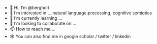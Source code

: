 - 👋 Hi, I’m @bergholt
- 👀 I’m interested in ... natural language processing, cognitive semiotics
- 🌱 I’m currently learning ...
- 💞️ I’m looking to collaborate on ...
- 📫 How to reach me ...
- 🕸️ You can also find me in google scholar / twitter / linkedin

<!---
bergholt/bergholt is a ✨ special ✨ repository because its `README.md` (this file) appears on your GitHub profile.
You can click the Preview link to take a look at your changes.
--->
